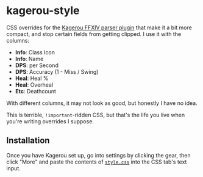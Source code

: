 # kagerou-style

CSS overrides for the [Kagerou FFXIV parser plugin](https://github.com/hibiyasleep/kagerou) that make it a bit more compact, and stop certain fields from getting clipped. I use it with the columns:

- **Info**: Class Icon
- **Info**: Name
- **DPS**: per Second
- **DPS**: Accuracy (1 - Miss / Swing)
- **Heal**: Heal %
- **Heal**: Overheal
- **Etc**: Deathcount

With different columns, it may not look as good, but honestly I have no idea.

This is terrible, `!important`-ridden CSS, but that's the life you live when you're writing overrides I suppose.

## Installation

Once you have Kagerou set up, go into settings by clicking the gear, then click "More" and paste the contents of [`style.css`](https://github.com/Corvimae/kagerou-style/blob/master/style.css) into the CSS tab's text input.
